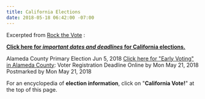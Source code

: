 ```yaml
---
title: California Elections
date: 2018-05-18 06:42:00 -07:00
---
```


Excerpted from [Rock the Vote](https://www.rockthevote.org/) :

[**Click here for *important dates and deadlines* for California elections.**](https://www.rockthevote.org/voting-information/california/)

Alameda County Primary Election
 Jun 5, 2018
[Click here for "Early Voting" in Alameda County](https://www.usvotefoundation.org/vote/eoddomestic.htm;jsessionid=91D52707DB671BED046CB01F27ECD74B?submission=true&stateId=6&regionId=647): 
Voter Registration Deadline
 Online by Mon May 21, 2018
Postmarked by Mon May 21, 2018

For an encyclopedia of **election information**, click on  "**California Vote!**" at the top of this page.
